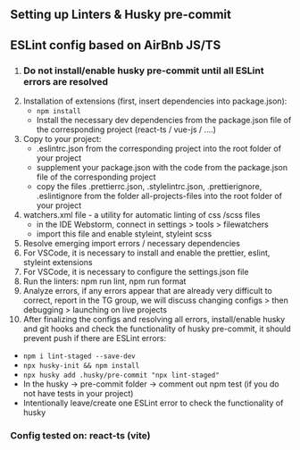 ## Setting up Linters & Husky pre-commit
## ESLint config based on AirBnb JS/TS

1. ### Do not install/enable husky pre-commit until all ESLint errors are resolved
2. Installation of extensions (first, insert dependencies into package.json):
   - `npm install`
   - Install the necessary dev dependencies from the package.json file of the corresponding project (react-ts / vue-js / ....)
3. Copy to your project:
   - .eslintrc.json from the corresponding project into the root folder of your project
   - supplement your package.json with the code from the package.json file of the corresponding project
   - copy the files .prettierrc.json, .stylelintrc.json, .prettierignore, .eslintignore from the folder all-projects-files into the root folder of your project
4. watchers.xml file - a utility for automatic linting of css /scss files
   - in the IDE Webstorm, connect in settings > tools > filewatchers
   - import this file and enable styleint, styleint scss
5. Resolve emerging import errors / necessary dependencies
6. For VSCode, it is necessary to install and enable the prettier, eslint, styleint extensions
7. For VSCode, it is necessary to configure the settings.json file
8. Run the linters: npm run lint, npm run format
9. Analyze errors, if any errors appear that are already very difficult to correct, report in the TG group, we will discuss changing configs > then debugging > launching on live projects
10. After finalizing the configs and resolving all errors, install/enable husky and git hooks and check the functionality of husky pre-commit, it should prevent push if there are ESLint errors:
- `npm i lint-staged --save-dev`
- `npx husky-init && npm install`
- `npx husky add .husky/pre-commit "npx lint-staged"`
- In the husky -> pre-commit folder -> comment out npm test (if you do not have tests in your project)
- Intentionally leave/create one ESLint error to check the functionality of husky

### Config tested on: **react-ts (vite)**


